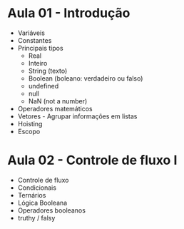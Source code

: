 # Aula 01 - Introdução

- Variáveis
- Constantes
- Principais tipos
  - Real
  - Inteiro
  - String (texto)
  - Boolean (boleano: verdadeiro ou falso)
  - undefined
  - null
  - NaN (not a number)
- Operadores matemáticos
- Vetores - Agrupar informações em listas
- Hoisting
- Escopo

# Aula 02 - Controle de fluxo I

- Controle de fluxo
- Condicionais
- Ternários
- Lógica Booleana
- Operadores booleanos
- truthy / falsy